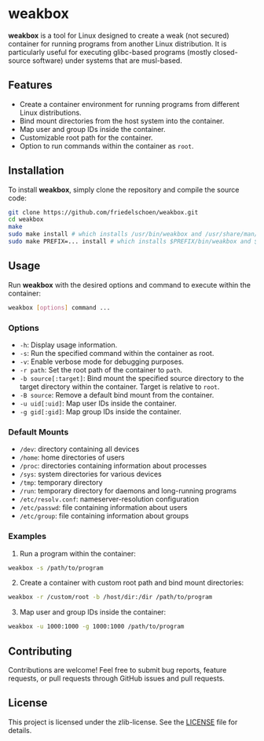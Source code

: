 # weakbox

**weakbox** is a tool for Linux designed to create a weak (not secured) container for running programs from another Linux distribution. It is particularly useful for executing glibc-based programs (mostly closed-source software) under systems that are musl-based.

## Features

- Create a container environment for running programs from different Linux distributions.
- Bind mount directories from the host system into the container.
- Map user and group IDs inside the container.
- Customizable root path for the container.
- Option to run commands within the container as `root`.

## Installation

To install **weakbox**, simply clone the repository and compile the source code:

```bash
git clone https://github.com/friedelschoen/weakbox.git
cd weakbox
make
sudo make install # which installs /usr/bin/weakbox and /usr/share/man/man1/weakbox.1
sudo make PREFIX=... install # which installs $PREFIX/bin/weakbox and $PREFIX/share/man/man1/weakbox.1
```

## Usage

Run **weakbox** with the desired options and command to execute within the container:

```bash
weakbox [options] command ...
```

### Options

- `-h`: Display usage information.
- `-s`: Run the specified command within the container as root.
- `-v`: Enable verbose mode for debugging purposes.
- `-r path`: Set the root path of the container to `path`.
- `-b source[:target]`: Bind mount the specified source directory to the target directory within the container. Target is relative to `root`.
- `-B source`: Remove a default bind mount from the container.
- `-u uid[:uid]`: Map user IDs inside the container.
- `-g gid[:gid]`: Map group IDs inside the container.

### Default Mounts
- `/dev`: directory containing all devices
- `/home`: home directories of users
- `/proc`: directories containing information about processes
- `/sys`: system directories for various devices
- `/tmp`: temporary directory
- `/run`: temporary directory for daemons and long-running programs
- `/etc/resolv.conf`: nameserver-resolution configuration
- `/etc/passwd`: file containing information about users
- `/etc/group`: file containing information about groups

### Examples

1. Run a program within the container:

```bash
weakbox -s /path/to/program
```

2. Create a container with custom root path and bind mount directories:

```bash
weakbox -r /custom/root -b /host/dir:/dir /path/to/program
```

3. Map user and group IDs inside the container:

```bash
weakbox -u 1000:1000 -g 1000:1000 /path/to/program
```

## Contributing

Contributions are welcome! Feel free to submit bug reports, feature requests, or pull requests through GitHub issues and pull requests.

## License

This project is licensed under the zlib-license. See the [LICENSE](LICENSE) file for details.
